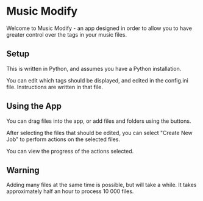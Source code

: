 Music Modify
============

Welcome to Music Modify - an app designed in order to allow you to have greater control over the tags in your music files.

Setup
-----

This is written in Python, and assumes you have a Python installation.

You can edit which tags should be displayed, and edited in the config.ini file. Instructions are written in that file.

Using the App
-------------

You can drag files into the app, or add files and folders using the buttons.

After selecting the files that should be edited, you can select "Create New Job" to perform actions on the selected files.

You can view the progress of the actions selected.

Warning
-------

Adding many files at the same time is possible, but will take a while. It takes approximately half an hour to process 10 000 files.